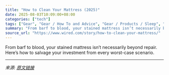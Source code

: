```yaml
---
title: "How to Clean Your Mattress (2025)"
date: 2025-08-03T10:09:00+08:00
categories: ["tech"]
tags: ["Gear", "Gear / How To and Advice", "Gear / Products / Sleep", "mattresses", "cleaning", "how-to", "household", "Sleep", "tips", "Shopping", "Ick Factor"]
summary: "From barf to blood, your stained mattress isn’t necessarily beyond repair. Here’s how to salvage your investment from every worst-case scenario."
source_url: "https://www.wired.com/story/how-to-clean-your-mattress/"
---
```


From barf to blood, your stained mattress isn’t necessarily beyond repair. Here’s how to salvage your investment from every worst-case scenario.

---

*来源: [原文链接](https://www.wired.com/story/how-to-clean-your-mattress/)*
